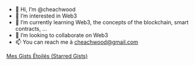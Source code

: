 - 👋 Hi, I’m @cheachwood
- 👀 I’m interested in Web3
- 🌱 I’m currently learning Web3, the concepts of the blockchain, smart contracts, ...
- 💞️ I’m looking to collaborate on Web3
- 📫 You can reach me à cheachwood@gmail.com

<!---
cheachwood/cheachwood is a ✨ special ✨ repository because its `README.md` (this file) appears on your GitHub profile.
You can click the Preview link to take a look at your changes.
--->


[Mes Gists Étoilés (Starred Gists)](https://gist.github.com/cheachwood/starred)
